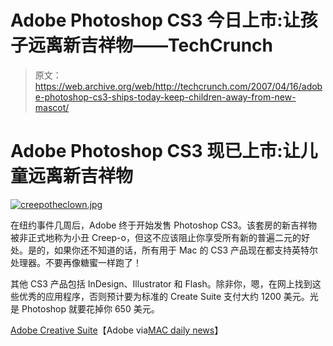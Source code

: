 # Adobe Photoshop CS3 今日上市:让孩子远离新吉祥物——TechCrunch

> 原文：<https://web.archive.org/web/http://techcrunch.com/2007/04/16/adobe-photoshop-cs3-ships-today-keep-children-away-from-new-mascot/>

# Adobe Photoshop CS3 现已上市:让儿童远离新吉祥物

[![creepotheclown.jpg](img/bced7abecb11b7b9137ce134ac91e9ad.png)](https://web.archive.org/web/20210227140854/https://beta.techcrunch.com/wp-content/uploads/2007/04/creepotheclown.jpg "creepotheclown.jpg")

在纽约事件几周后，Adobe 终于开始发售 Photoshop CS3。该套房的新吉祥物被非正式地称为小丑 Creep-o，但这不应该阻止你享受所有新的普遍二元的好处。是的，如果你还不知道的话，所有用于 Mac 的 CS3 产品现在都支持英特尔处理器。不要再像糖蜜一样跑了！

其他 CS3 产品包括 InDesign、Illustrator 和 Flash。除非你，嗯，在网上找到这些优秀的应用程序，否则预计要为标准的 Create Suite 支付大约 1200 美元。光是 Photoshop 就要花掉你 650 美元。

[Adobe Creative Suite](https://web.archive.org/web/20210227140854/http://www.adobe.com/products/creativesuite/)【Adobe via[MAC daily news](https://web.archive.org/web/20210227140854/http://macdailynews.com/index.php/weblog/comments/13302/)】